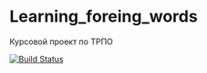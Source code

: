 # Learning_foreing_words
Курсовой проект по ТРПО

[![Build Status](https://travis-ci.org/VolodyaGV/Learning_foreing_words.svg?branch=master)](https://travis-ci.org/VolodyaGV/Learning_foreing_words)

